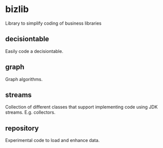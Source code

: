 # bizlib
Library to simplify coding of business libraries

## decisiontable

Easily code a decisiontable.

## graph

Graph algorithms.

## streams

Collection of different classes that support implementing code using JDK streams. E.g. collectors.

## repository

Experimental code to load and enhance data.
